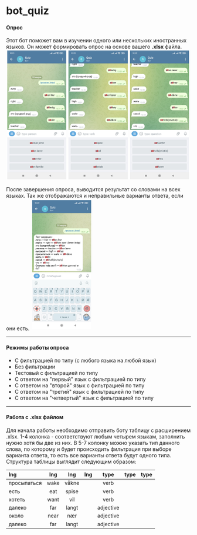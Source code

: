 # bot_quiz

#### Опрос 
Этот бот поможет вам в изучении одного или нескольких иностранных языков. Он может формировать опрос на основе вашего __.xlsx__ файла. 
<img src="images/2.jpg" 
    width="32%" height="32%" vspace="2" hspace="3"><img src="images/3.jpg" 
    width="32%" height="32%" vspace="2" hspace="3"><img src="images/4.jpg" 
    width="32%" height="32%" vspace="2" hspace="3">

После завершения опроса, выводится результат со словами на всех языках. Так же отображаются и неправильные варианты ответа, если они есть.
<img src="images/5.jpg" 
    width="32%" height="32%"
  vspace="4" hspace="3"> 

---

#### Режимы работы опроса 

* С фильтрацией по типу (с любого языка на любой язык)
* Без фильтрации
* Тестовый с фильтрацией по типу
* С ответом на "первый" язык с фильтрацией по типу 
* С ответом на "второй" язык с фильтрацией по типу
* С ответом на "третий" язык с фильтрацией по типу
* С ответом на "четвертый" язык с фильтрацией по типу


---

#### Работа с .xlsx файлом

Для начала работы необходимо отправить боту таблицу с расширением .xlsx. 1-4 колонка - соответствуют любым четырем языкам, заполнить нужно хотя бы две из них. В 5-7 колонку можно указать тип данного слова, по которому и будет происходить фильтрация при выборе варианта ответа, то есть все варианты ответа будут одного типа. Структура таблицы выглядит следующим образом:

lng | lng | lng | lng | type | type | type
:----|:----------:|:----------:|:----------:|:----------:|:----------:|--------:
просыпаться | wake | våkne | | verb
есть | eat | spise | | verb
хотеть | want | vil | | verb
далеко | far | langt | | adjective
около | near | nær | | adjective
далеко | far | langt | | adjective